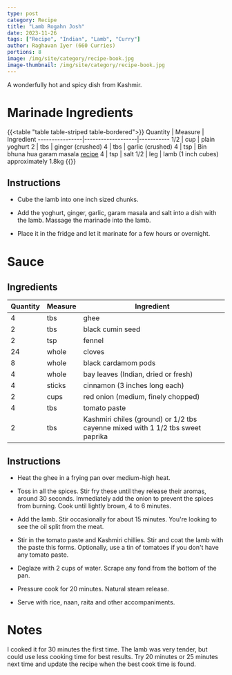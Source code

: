 ```yaml
---
type: post
category: Recipe
title: "Lamb Rogahn Josh"
date: 2023-11-26
tags: ["Recipe", "Indian", "Lamb", "Curry"]
author: Raghavan Iyer (660 Curries)
portions: 8
image: /img/site/category/recipe-book.jpg
image-thumbnail: /img/site/category/recipe-book.jpg
---
```


A wonderfully hot and spicy dish from Kashmir.
<!--more-->

# Marinade Ingredients

{{<table "table table-striped table-bordered">}}
Quantity        | Measure           | Ingredient
----------------|-------------------|-----------
1/2             | cup               | plain yoghurt
2               | tbs               | ginger (crushed)
4               | tbs               | garlic (crushed)
4               | tsp               | Bin bhuna hua garam masala [recipe](/recipe/indian/garama-masala/bin-bhuna-hua-garam-masala/)
4               | tsp               | salt
1/2             | leg               | lamb (1 inch cubes) approximately 1.8kg
{{</table>}}

## Instructions

* Cube the lamb into one inch sized chunks.

* Add the yoghurt, ginger, garlic, garam masala and salt into a dish with the lamb. Massage the marinade into the lamb.

* Place it in the fridge and let it marinate for a few hours or overnight.

# Sauce

## Ingredients

Quantity        | Measure           | Ingredient
----------------|-------------------|-----------
4               | tbs               | ghee
2               | tbs               | black cumin seed
2               | tsp               | fennel
24              | whole             | cloves
8               | whole             | black cardamom pods
4               | whole             | bay leaves (Indian, dried or fresh)
4               | sticks            | cinnamon (3 inches long each)
2               | cups              | red onion (medium, finely chopped)
4               | tbs               | tomato paste
2               | tbs               | Kashmiri chiles (ground) or 1/2 tbs cayenne mixed with 1 1/2 tbs sweet paprika

## Instructions

* Heat the ghee in a frying pan over medium-high heat.

* Toss in all the spices. Stir fry these until they release their aromas, around 30 seconds. Immediately add the onion to prevent the spices from burning. Cook until lightly brown, 4 to 6 minutes.

* Add the lamb. Stir occasionally for about 15 minutes. You're looking to see the oil split from the meat.

* Stir in the tomato paste and Kashmiri chillies. Stir and coat the lamb with the paste this forms. Optionally, use a tin of tomatoes if you don't have any tomato paste.

* Deglaze with 2 cups of water. Scrape any fond from the bottom of the pan.

* Pressure cook for 20 minutes. Natural steam release.

* Serve with rice, naan, raita and other accompaniments.

# Notes

I cooked it for 30 minutes the first time. The lamb was very tender, but could use less cooking time for best results. Try 20 minutes or 25 minutes next time and update the recipe when the best cook time is found.
